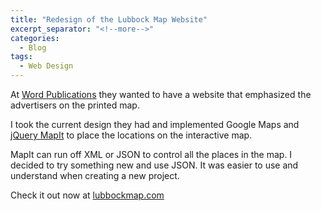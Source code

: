 ```yaml
---
title: "Redesign of the Lubbock Map Website"
excerpt_separator: "<!--more-->"
categories:
  - Blog
tags:
  - Web Design
---
```


At [Word Publications](http://wordpub.com/) they wanted to have a website that emphasized the advertisers on the printed map.

I took the current design they had and implemented Google Maps and [jQuery MapIt](http://lifeinthegrid.com/labs/mapit/) to place the locations on the interactive map.

MapIt can run off XML or JSON to control all the places in the map. I decided to try something new and use JSON. It was easier to use and understand when creating a new project.

Check it out now at [lubbockmap.com](http://lubbockmap.com)
